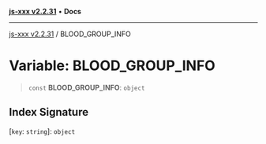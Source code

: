 [**js-xxx v2.2.31**](../README.md) • **Docs**

***

[js-xxx v2.2.31](../README.md) / BLOOD\_GROUP\_INFO

# Variable: BLOOD\_GROUP\_INFO

> `const` **BLOOD\_GROUP\_INFO**: `object`

## Index Signature

 \[`key`: `string`\]: `object`
